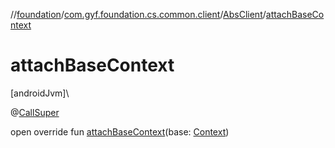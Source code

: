 //[foundation](../../../index.md)/[com.gyf.foundation.cs.common.client](../index.md)/[AbsClient](index.md)/[attachBaseContext](attach-base-context.md)

# attachBaseContext

[androidJvm]\

@[CallSuper](https://developer.android.com/reference/kotlin/androidx/annotation/CallSuper.html)

open override fun [attachBaseContext](attach-base-context.md)(base: [Context](https://developer.android.com/reference/kotlin/android/content/Context.html))